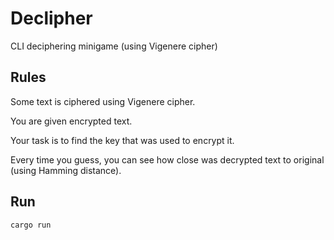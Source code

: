 # Declipher

CLI deciphering minigame (using Vigenere cipher)

## Rules

Some text is ciphered using Vigenere cipher.

You are given encrypted text.

Your task is to find the key that was used to encrypt it.

Every time you guess, you can see how close was decrypted text to original (using Hamming distance).

## Run

```sh
cargo run
```
